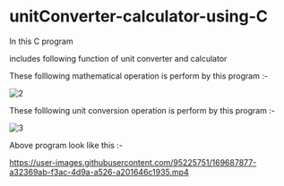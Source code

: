 # unitConverter-calculator-using-C


In this C program 

includes following function of unit converter and calculator

These folllowing mathematical operation is perform by this program :- 

![2](https://user-images.githubusercontent.com/95225751/169687737-5feaf43e-cc8b-4f42-9b36-90eee0ae6f24.png)



These folllowing unit conversion operation is perform by this program :- 

![3](https://user-images.githubusercontent.com/95225751/169687743-d2dcdabc-20e7-4f2c-a38e-27839f1d0969.png)



Above program look like this :- 

https://user-images.githubusercontent.com/95225751/169687877-a32369ab-f3ac-4d9a-a526-a201646c1935.mp4
